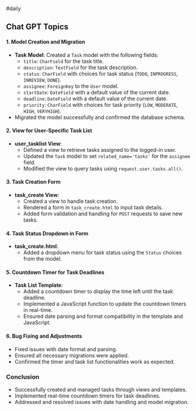 
#daily 

## Chat GPT Topics
#### 1. **Model Creation and Migration**

- **Task Model**: Created a `Task` model with the following fields:
    - `title`: `CharField` for the task title.
    - `description`: `TextField` for the task description.
    - `status`: `CharField` with choices for task status (`TODO`, `INPROGRESS`, `INREVIEW`, `DONE`).
    - `assignee`: `ForeignKey` to the `User` model.
    - `startDate`: `DateField` with a default value of the current date.
    - `deadline`: `DateField` with a default value of the current date.
    - `priority`: `CharField` with choices for task priority (`LOW`, `MODERATE`, `HIGH`, `VERYHIGH`).
- Migrated the model successfully and confirmed the database schema.

#### 2. **View for User-Specific Task List**

- **user_tasklist View**:
    - Defined a view to retrieve tasks assigned to the logged-in user.
    - Updated the `Task` model to set `related_name='tasks'` for the `assignee` field.
    - Modified the view to query tasks using `request.user.tasks.all()`.

#### 3. **Task Creation Form**

- **task_create View**:
    - Created a view to handle task creation.
    - Rendered a form in `task_create.html` to input task details.
    - Added form validation and handling for `POST` requests to save new tasks.

#### 4. **Task Status Dropdown in Form**

- **task_create.html**:
    - Added a dropdown menu for task status using the `Status` choices from the model.

#### 5. **Countdown Timer for Task Deadlines**

- **Task List Template**:
    - Added a countdown timer to display the time left until the task deadline.
    - Implemented a JavaScript function to update the countdown timers in real-time.
    - Ensured date parsing and format compatibility in the template and JavaScript.

#### 6. **Bug Fixing and Adjustments**

- Fixed issues with date format and parsing.
- Ensured all necessary migrations were applied.
- Confirmed the timer and task list functionalities work as expected.

### Conclusion

- Successfully created and managed tasks through views and templates.
- Implemented real-time countdown timers for task deadlines.
- Addressed and resolved issues with date handling and model migration.